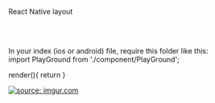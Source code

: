 React Native layout

<br /> <br />

In your index (ios or android) file, require this folder like this: <br />
import PlayGround from './component/PlayGround';
<br />

render(){
  return <PlayGround />
}

<a href="http://imgur.com/Cxi5awe"><img src="http://i.imgur.com/Cxi5awe.png" title="source: imgur.com" /></a>
